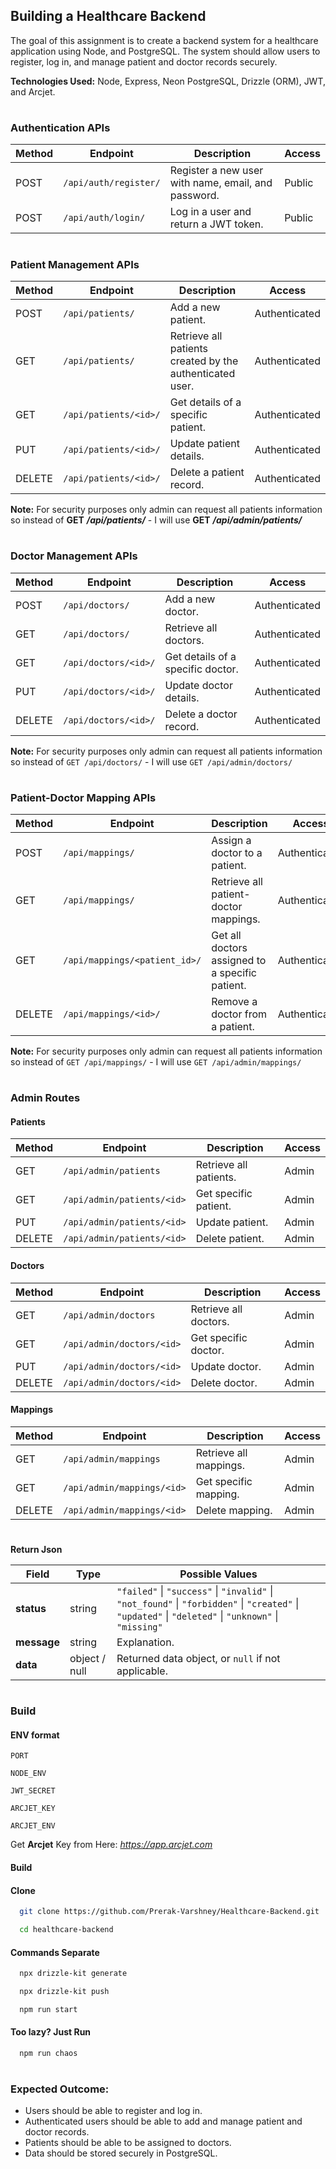 
## **Building a Healthcare Backend**

The goal of this assignment is to create a backend system for a healthcare application using Node, and PostgreSQL. The system should allow users to register, log in, and manage patient and doctor records securely.

**Technologies Used:** Node, Express, Neon PostgreSQL, Drizzle (ORM), JWT, and Arcjet.

#

###  Authentication APIs

| Method | Endpoint              | Description                                         | Access |
| ------ | --------------------- | --------------------------------------------------- | ------ |
| POST   | `/api/auth/register/` | Register a new user with name, email, and password. | Public |
| POST   | `/api/auth/login/`    | Log in a user and return a JWT token.               | Public |



#

###  Patient Management APIs

| Method | Endpoint              | Description                                              | Access        |
| ------ | --------------------- | -------------------------------------------------------- | ------------- |
| POST   | `/api/patients/`      | Add a new patient.                                       | Authenticated |
| GET    | `/api/patients/`      | Retrieve all patients created by the authenticated user. | Authenticated |
| GET    | `/api/patients/<id>/` | Get details of a specific patient.                       | Authenticated |
| PUT    | `/api/patients/<id>/` | Update patient details.                                  | Authenticated |
| DELETE | `/api/patients/<id>/` | Delete a patient record.                                 | Authenticated |


**Note:** For security purposes only admin can request all patients information so instead of **GET** ***/api/patients/*** - I will use **GET** ***/api/admin/patients/***

#

###  Doctor Management APIs

| Method | Endpoint             | Description                       | Access        |
| ------ | -------------------- | --------------------------------- | ------------- |
| POST   | `/api/doctors/`      | Add a new doctor.                 | Authenticated |
| GET    | `/api/doctors/`      | Retrieve all doctors.             | Authenticated |
| GET    | `/api/doctors/<id>/` | Get details of a specific doctor. | Authenticated |
| PUT    | `/api/doctors/<id>/` | Update doctor details.            | Authenticated |
| DELETE | `/api/doctors/<id>/` | Delete a doctor record.           | Authenticated |



**Note:** For security purposes only admin can request all patients information so instead of `GET /api/doctors/` - I will use `GET /api/admin/doctors/`

#

###  Patient-Doctor Mapping APIs

| Method | Endpoint                      | Description                                     | Access        |
| ------ | ----------------------------- | ----------------------------------------------- | ------------- |
| POST   | `/api/mappings/`              | Assign a doctor to a patient.                   | Authenticated |
| GET    | `/api/mappings/`              | Retrieve all patient-doctor mappings.           | Authenticated |
| GET    | `/api/mappings/<patient_id>/` | Get all doctors assigned to a specific patient. | Authenticated |
| DELETE | `/api/mappings/<id>/`         | Remove a doctor from a patient.                 | Authenticated |


**Note:** For security purposes only admin can request all patients information so instead of `GET /api/mappings/` - I will use `GET /api/admin/mappings/`

#

###  Admin Routes

#### Patients

| Method | Endpoint                   | Description            | Access |
| ------ | -------------------------- | ---------------------- | ------ |
| GET    | `/api/admin/patients`      | Retrieve all patients. | Admin  |
| GET    | `/api/admin/patients/<id>` | Get specific patient.  | Admin  |
| PUT    | `/api/admin/patients/<id>` | Update patient.        | Admin  |
| DELETE | `/api/admin/patients/<id>` | Delete patient.        | Admin  |


#### Doctors


| Method | Endpoint                  | Description           | Access |
| ------ | ------------------------- | --------------------- | ------ |
| GET    | `/api/admin/doctors`      | Retrieve all doctors. | Admin  |
| GET    | `/api/admin/doctors/<id>` | Get specific doctor.  | Admin  |
| PUT    | `/api/admin/doctors/<id>` | Update doctor.        | Admin  |
| DELETE | `/api/admin/doctors/<id>` | Delete doctor.        | Admin  |


#### Mappings


| Method | Endpoint                   | Description            | Access |
| ------ | -------------------------- | ---------------------- | ------ |
| GET    | `/api/admin/mappings`      | Retrieve all mappings. | Admin  |
| GET    | `/api/admin/mappings/<id>` | Get specific mapping.  | Admin  |
| DELETE | `/api/admin/mappings/<id>` | Delete mapping.        | Admin  |




#

**Return Json**

| Field       | Type          | Possible Values                                                                                                                                       |
| ----------- | ------------- | ----------------------------------------------------------------------------------------------------------------------------------------------------- |
| **status**  | string        | `"failed"` \| `"success"` \| `"invalid"` \| `"not_found"` \| `"forbidden"` \| `"created"` \| `"updated"` \| `"deleted"` \| `"unknown"` \| `"missing"` |
| **message** | string        | Explanation.                                                                                                           |
| **data**    | object / null | Returned data object, or `null` if not applicable.                                                                                                    |

#

### Build

#### ENV format
`PORT`

`NODE_ENV`

`JWT_SECRET`

`ARCJET_KEY`

`ARCJET_ENV`

Get **Arcjet** Key from Here: *https://app.arcjet.com*

#### Build

#### Clone

```bash
  git clone https://github.com/Prerak-Varshney/Healthcare-Backend.git
```

```bash
  cd healthcare-backend
```

#### Commands Separate

```bash
  npx drizzle-kit generate
```
 
```bash
  npx drizzle-kit push
```

```bash
  npm run start
```

#### Too lazy? Just Run

```bash
  npm run chaos
```

#

###  Expected Outcome:

 - Users should be able to register and log in.
 - Authenticated users should be able to add and manage patient and   
   doctor records.
 - Patients should be able to be assigned to doctors.
 - Data should be stored securely in PostgreSQL.
